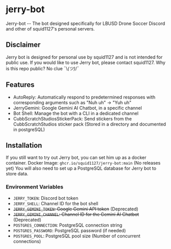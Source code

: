 # jerry-bot

Jerry-bot -- The bot designed specifically for LBUSD Drone Soccer Discord and other of squid1127's personal servers.

## Disclaimer

Jerry bot is designed for personal use by squid1127 and is not intended for public use. If you would like to use Jerry bot, please contact squid1127. Why is this repo public? No clue ¯\\_(ツ)_/¯

## Features

- AutoReply: Automatically respond to predetermined responses with corresponding arguments such as "Nuh uh" → "Yuh uh"
- JerryGemini: Google Gemini AI Chatbot, in a specific channel
- Bot Shell: Manage the bot with a CLI in a dedicated channel
- CubbScratchStudiosStickerPack: Send stickers from the CubbScratchStudios sticker pack (Stored in a directory and documented in postgreSQL)

## Installation

If you still want to try out Jerry bot, you can set him up as a docker container. Docker Image: `ghcr.io/squid1127/jerry-bot:main` (No releases yet) You will also need to set up a PostgreSQL database for Jerry bot to store data.

### Environment Variables

- `JERRY_TOKEN`: Discord bot token
- `JERRY_SHELL`: Channel ID for the bot shell
- ~~`JERRY_GEMINI_TOKEN`: Google Gemini API token~~ (Deprecated)
- ~~`JERRY_GEMINI_CHANNEL`: Channel ID for the Gemini AI Chatbot~~ (Deprecated)
- `POSTGRES_CONNECTION`: PostgreSQL connection string
- `POSTGRES_PASSWORD`: PostgreSQL password (if needed)
- `POSTGRES_POOL`: PostgreSQL pool size (Number of concurrent connections)
